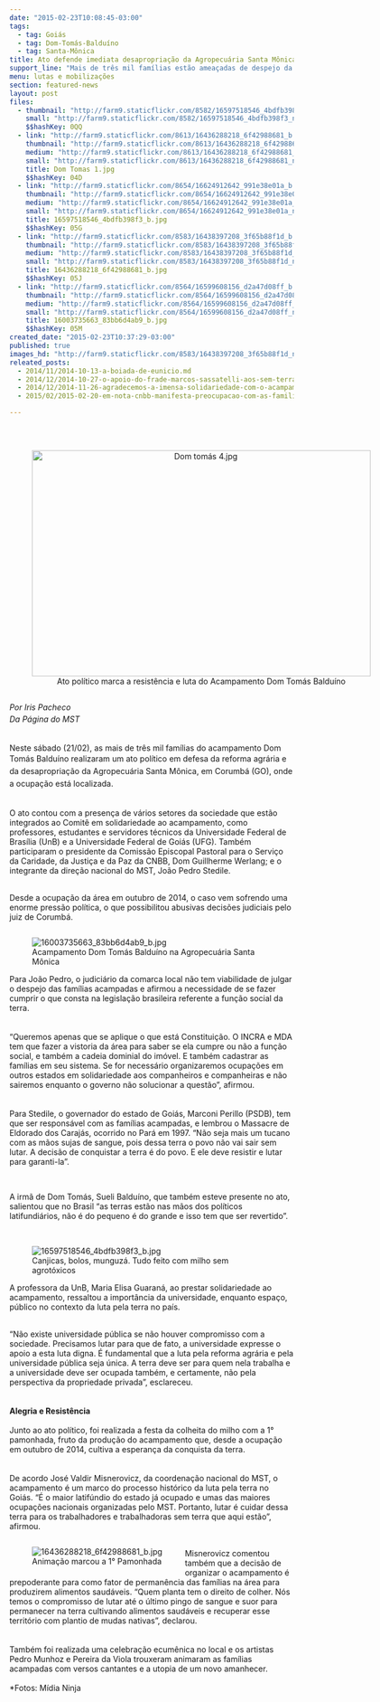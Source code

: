 ```yaml
---
date: "2015-02-23T10:08:45-03:00"
tags:
  - tag: Goiás
  - tag: Dom-Tomás-Balduíno
  - tag: Santa-Mônica
title: Ato defende imediata desapropriação da Agropecuária Santa Mônica
support_line: "Mais de três mil famílias estão ameaçadas de despejo da área de mais de 21 mil hectares, latifúndio do senador Eunício Oliveira."
menu: lutas e mobilizações
section: featured-news
layout: post
files:
  - thumbnail: "http://farm9.staticflickr.com/8582/16597518546_4bdfb398f3_n.jpg"
    small: "http://farm9.staticflickr.com/8582/16597518546_4bdfb398f3_n.jpg"
    $$hashKey: 0QQ
  - link: "http://farm9.staticflickr.com/8613/16436288218_6f42988681_b.jpg"
    thumbnail: "http://farm9.staticflickr.com/8613/16436288218_6f42988681_t.jpg"
    medium: "http://farm9.staticflickr.com/8613/16436288218_6f42988681_z.jpg"
    small: "http://farm9.staticflickr.com/8613/16436288218_6f42988681_n.jpg"
    title: Dom Tomas 1.jpg
    $$hashKey: 04D
  - link: "http://farm9.staticflickr.com/8654/16624912642_991e38e01a_b.jpg"
    thumbnail: "http://farm9.staticflickr.com/8654/16624912642_991e38e01a_t.jpg"
    medium: "http://farm9.staticflickr.com/8654/16624912642_991e38e01a_z.jpg"
    small: "http://farm9.staticflickr.com/8654/16624912642_991e38e01a_n.jpg"
    title: 16597518546_4bdfb398f3_b.jpg
    $$hashKey: 05G
  - link: "http://farm9.staticflickr.com/8583/16438397208_3f65b88f1d_b.jpg"
    thumbnail: "http://farm9.staticflickr.com/8583/16438397208_3f65b88f1d_t.jpg"
    medium: "http://farm9.staticflickr.com/8583/16438397208_3f65b88f1d_z.jpg"
    small: "http://farm9.staticflickr.com/8583/16438397208_3f65b88f1d_n.jpg"
    title: 16436288218_6f42988681_b.jpg
    $$hashKey: 05J
  - link: "http://farm9.staticflickr.com/8564/16599608156_d2a47d08ff_b.jpg"
    thumbnail: "http://farm9.staticflickr.com/8564/16599608156_d2a47d08ff_t.jpg"
    medium: "http://farm9.staticflickr.com/8564/16599608156_d2a47d08ff_z.jpg"
    small: "http://farm9.staticflickr.com/8564/16599608156_d2a47d08ff_n.jpg"
    title: 16003735663_83bb6d4ab9_b.jpg
    $$hashKey: 05M
created_date: "2015-02-23T10:37:29-03:00"
published: true
images_hd: "http://farm9.staticflickr.com/8583/16438397208_3f65b88f1d_n.jpg"
releated_posts:
  - 2014/11/2014-10-13-a-boiada-de-eunicio.md
  - 2014/12/2014-10-27-o-apoio-do-frade-marcos-sassatelli-aos-sem-terra-da-fazenda-santa-monica.md
  - 2014/12/2014-11-26-agradecemos-a-imensa-solidariedade-com-o-acampamento-dom-tomas.md
  - 2015/02/2015-02-20-em-nota-cnbb-manifesta-preocupacao-com-as-familias-do-dom-tomas-balduino.md

---
```

<p>&nbsp;</p>

<div style="text-align:center">
<figure class="image" style="display:inline-block"><img alt="Dom tomás 4.jpg" height="400" src="http://farm9.staticflickr.com/8585/16416190907_3359c7981f_b.jpg" width="600" />
<figcaption>Ato pol&iacute;tico marca a resist&ecirc;ncia e luta do Acampamento Dom Tom&aacute;s Baldu&iacute;no</figcaption>
</figure>
</div>

<p><em style="line-height: 20.7999992370605px;">Por Iris Pacheco<br />
Da P&aacute;gina do MST</em></p>

<p><br />
Neste s&aacute;bado (21/02), as mais de tr&ecirc;s mil fam&iacute;lias do acampamento Dom Tom&aacute;s Baldu&iacute;no&nbsp;<span style="line-height: 20.7999992370605px;">realizaram&nbsp;</span><span style="line-height: 20.7999992370605px;">um ato pol&iacute;tico</span><span style="line-height: 1.6;">&nbsp;</span><span style="line-height: 1.6;">em defesa da reforma agr&aacute;ria e da desapropria&ccedil;&atilde;o da Agropecu&aacute;ria Santa M&ocirc;nica, em Corumb&aacute; (GO), onde a ocupa&ccedil;&atilde;o est&aacute; localizada.</span></p>

<p><br />
O ato contou com a presen&ccedil;a de v&aacute;rios setores da sociedade que est&atilde;o integrados ao Comit&ecirc; em solidariedade ao acampamento, como professores, estudantes e servidores t&eacute;cnicos da Universidade Federal de Bras&iacute;lia (UnB) e a Universidade Federal de Goi&aacute;s (UFG). Tamb&eacute;m participaram o presidente da Comiss&atilde;o Episcopal Pastoral para o Servi&ccedil;o da Caridade, da Justi&ccedil;a e da Paz da CNBB, Dom Guillherme Werlang; e o integrante da dire&ccedil;&atilde;o nacional do MST, Jo&atilde;o Pedro Stedile.</p>

<p><br />
Desde a ocupa&ccedil;&atilde;o da &aacute;rea em outubro de 2014, o caso vem sofrendo uma enorme press&atilde;o pol&iacute;tica, o que possibilitou abusivas decis&otilde;es judiciais pelo juiz&nbsp;de Corumb&aacute;.</p>

<figure class="image" style="float:right"><img alt="16003735663_83bb6d4ab9_b.jpg" src="http://farm9.staticflickr.com/8564/16599608156_d2a47d08ff_b.jpg" />
<figcaption>Acampamento Dom Tom&aacute;s Baldu&iacute;no na Agropecu&aacute;ria Santa M&ocirc;nica</figcaption>
</figure>

<p><br />
Para Jo&atilde;o Pedro, o judici&aacute;rio da comarca local n&atilde;o tem viabilidade de julgar o despejo das fam&iacute;lias acampadas e afirmou a necessidade de se fazer cumprir o que consta na legisla&ccedil;&atilde;o brasileira referente a fun&ccedil;&atilde;o social da terra.<br />
<br />
<br />
&ldquo;Queremos apenas que se aplique o que est&aacute; Constitui&ccedil;&atilde;o. O INCRA e MDA tem que fazer a vistoria da &aacute;rea para saber se ela cumpre ou n&atilde;o a fun&ccedil;&atilde;o social, e tamb&eacute;m a cadeia dominial do im&oacute;vel. E tamb&eacute;m cadastrar as fam&iacute;lias em seu sistema. Se for necess&aacute;rio organizaremos ocupa&ccedil;&otilde;es em outros estados em solidariedade aos companheiros e companheiras e n&atilde;o sairemos enquanto o governo n&atilde;o solucionar a quest&atilde;o&rdquo;, afirmou.<br />
<br />
<br />
Para Stedile, o governador do estado de Goi&aacute;s, Marconi Perillo (PSDB), tem que ser respons&aacute;vel com as fam&iacute;lias acampadas, e lembrou o Massacre de Eldorado dos Caraj&aacute;s, ocorrido no Par&aacute; em 1997.&nbsp;&ldquo;N&atilde;o seja mais um tucano com as m&atilde;os sujas de sangue, pois dessa terra o povo n&atilde;o vai sair sem lutar. A decis&atilde;o de conquistar a terra &eacute; do povo. E ele deve resistir e lutar para garanti-la&rdquo;.</p>

<p>&nbsp;</p>

<p>A irm&atilde; de Dom Tom&aacute;s, Sueli Baldu&iacute;no,&nbsp;que tamb&eacute;m esteve presente no ato, salientou que no Brasil &ldquo;as terras est&atilde;o nas m&atilde;os dos pol&iacute;ticos latifundi&aacute;rios, n&atilde;o &eacute; do pequeno &eacute; do grande e isso tem que ser revertido&rdquo;.<br />
&nbsp;</p>

<figure class="image" style="float:left"><img alt="16597518546_4bdfb398f3_b.jpg" src="http://farm9.staticflickr.com/8654/16624912642_991e38e01a_b.jpg" />
<figcaption>Canjicas, bolos, munguz&aacute;. Tudo feito com milho sem agrot&oacute;xicos</figcaption>
</figure>

<p>A professora da UnB, Maria Elisa Guaran&aacute;, ao prestar solidariedade ao acampamento, ressaltou a import&acirc;ncia da universidade, enquanto espa&ccedil;o, p&uacute;blico no contexto da luta pela terra no pa&iacute;s.</p>

<p><br />
&ldquo;N&atilde;o existe universidade p&uacute;blica se n&atilde;o houver compromisso com a sociedade. Precisamos lutar para que de fato, a universidade expresse o apoio a esta luta digna. &Eacute; fundamental que a luta pela reforma agr&aacute;ria e pela universidade p&uacute;blica seja &uacute;nica. A terra deve ser para quem nela trabalha e a universidade deve ser ocupada tamb&eacute;m, e certamente, n&atilde;o pela perspectiva da propriedade privada&rdquo;, esclareceu.<br />
<br />
<br />
<strong>Alegria e Resist&ecirc;ncia</strong><br />
<br />
Junto ao ato pol&iacute;tico, foi realizada a festa da colheita do milho com a 1&deg; pamonhada, fruto da produ&ccedil;&atilde;o do acampamento que, desde a ocupa&ccedil;&atilde;o em outubro de 2014, cultiva a esperan&ccedil;a da conquista da terra.<br />
<br />
<br />
De acordo Jos&eacute; Valdir Misnerovicz, da coordena&ccedil;&atilde;o nacional do MST, o acampamento &eacute; um marco do processo hist&oacute;rico da luta pela terra no Goi&aacute;s. &ldquo;&Eacute; o maior latif&uacute;ndio do estado j&aacute; ocupado e umas das maiores ocupa&ccedil;&otilde;es nacionais organizadas pelo MST. Portanto, lutar &eacute; cuidar dessa terra para os trabalhadores e trabalhadoras sem terra que aqui est&atilde;o&rdquo;, afirmou.</p>

<figure class="image" style="float:left"><img alt="16436288218_6f42988681_b.jpg" src="http://farm9.staticflickr.com/8583/16438397208_3f65b88f1d_b.jpg" />
<figcaption>Anima&ccedil;&atilde;o marcou a 1&deg; Pamonhada</figcaption>
</figure>

<p><br />
Misnerovicz comentou tamb&eacute;m que a decis&atilde;o de organizar o acampamento &eacute; prepoderante para como fator de perman&ecirc;ncia das fam&iacute;lias na &aacute;rea para produzirem alimentos saud&aacute;veis. &ldquo;Quem planta tem o direito de colher. N&oacute;s temos o compromisso de lutar at&eacute; o &uacute;ltimo pingo de sangue e suor para permanecer na terra cultivando alimentos saud&aacute;veis e recuperar esse territ&oacute;rio com plantio de mudas nativas&rdquo;, declarou.<br />
<br />
<br />
Tamb&eacute;m foi realizada uma celebra&ccedil;&atilde;o ecum&ecirc;nica no local e os artistas Pedro Munhoz e Pereira da Viola trouxeram animaram as fam&iacute;lias acampadas com&nbsp;versos cantantes e a utopia de um novo amanhecer.<br />
<br />
*Fotos: M&iacute;dia Ninja</p>

<p>&nbsp;</p>
